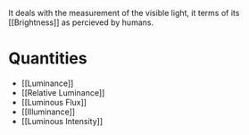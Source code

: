 It deals with the measurement of the visible light, it terms of its [[Brightness]] as percieved by humans.

# Quantities
- [[Luminance]]
- [[Relative Luminance]]
- [[Luminous Flux]]
- [[Illuminance]]
- [[Luminous Intensity]]
